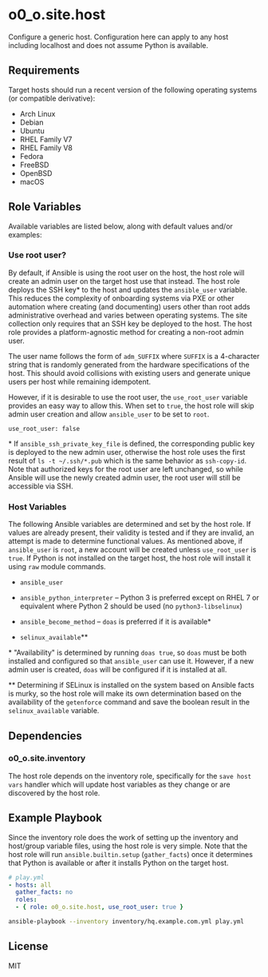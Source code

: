 # o0_o.site.host

Configure a generic host. Configuration here can apply to any host including localhost and does not assume Python is available.

## Requirements

Target hosts should run a recent version of the following operating systems (or compatible derivative):

* Arch Linux
* Debian
* Ubuntu
* RHEL Family V7
* RHEL Family V8
* Fedora
* FreeBSD
* OpenBSD
* macOS

## Role Variables

Available variables are listed below, along with default values and/or examples:

### Use root user?

By default, if Ansible is using the root user on the host, the host role will create an admin user on the target host use that instead. The host role deploys the SSH key* to the host and updates the `ansible_user` variable. This reduces the complexity of onboarding systems via PXE or other automation where creating (and documenting) users other than root adds administrative overhead and varies between operating systems. The site collection only requires that an SSH key be deployed to the host. The host role provides a platform-agnostic method for creating a non-root admin user.

The user name follows the form of `adm_SUFFIX` where `SUFFIX` is a 4-character string that is randomly generated from the hardware specifications of the host. This should avoid collisions with existing users and generate unique users per host while remaining idempotent.

However, if it is desirable to use the root user, the `use_root_user` variable provides an easy way to allow this. When set to `true`, the host role will skip admin user creation and allow `ansible_user` to be set to `root`.

```
use_root_user: false
```

\* If `ansible_ssh_private_key_file` is defined, the corresponding public key is deployed to the new admin user, otherwise the host role uses the first result of `ls -t ~/.ssh/*.pub` which is the same behavior as `ssh-copy-id`. Note that authorized keys for the root user are left unchanged, so while Ansible will use the newly created admin user, the root user will still be accessible via SSH.

### Host Variables

The following Ansible variables are determined and set by the host role. If values are already present, their validity is tested and if they are invalid, an attempt is made to determine functional values. As mentioned above, if `ansible_user` is `root`, a new account will be created unless `use_root_user` is `true`. If Python is not installed on the target host, the host role will install it using `raw` module commands.

* `ansible_user`

* `ansible_python_interpreter` – Python 3 is preferred except on RHEL 7 or equivalent where Python 2 should be used (no `python3-libselinux`)

* `ansible_become_method` – `doas` is preferred if it is available*

* `selinux_available`**

\* "Availability" is determined by running `doas true`, so `doas` must be both installed and configured so that `ansible_user` can use it. However, if a new admin user is created, `doas` will be configured if it is installed at all.

\** Determining if SELinux is installed on the system based on Ansible facts is murky, so the host role will make its own determination based on the availability of the `getenforce` command and save the boolean result in the `selinux_available` variable.

## Dependencies

### o0_o.site.inventory

The host role depends on the inventory role, specifically for the `save host vars` handler which will update host variables as they change or are discovered by the host role.

## Example Playbook

Since the inventory role does the work of setting up the inventory and host/group variable files, using the host role is very simple. Note that the host role will run `ansible.builtin.setup` (`gather_facts`) once it determines that Python is available or after it installs Python on the target host.

```yaml
# play.yml
- hosts: all
  gather_facts: no
  roles:
  - { role: o0_o.site.host, use_root_user: true }
```

```sh
ansible-playbook --inventory inventory/hq.example.com.yml play.yml
```

License
-------

MIT
